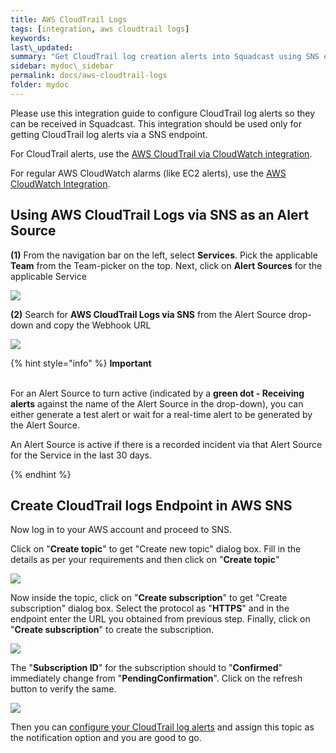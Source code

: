 ```yaml
---
title: AWS CloudTrail Logs
tags: [integration, aws cloudtrail logs]
keywords:
last\_updated:
summary: "Get CloudTrail log creation alerts into Squadcast using SNS endpoints"
sidebar: mydoc\_sidebar
permalink: docs/aws-cloudtrail-logs
folder: mydoc
---
```


Please use this integration guide to configure CloudTrail log alerts so they can be received in Squadcast. This integration should be used only for getting CloudTrail log alerts via a SNS endpoint.

For CloudTrail alerts, use the [AWS CloudTrail via CloudWatch integration](aws-cloudtrail-via-cloudwatch).

For regular AWS CloudWatch alarms (like EC2 alerts), use the [AWS CloudWatch Integration](amazon-cloudwatch-aws).

## Using AWS CloudTrail Logs via SNS as an Alert Source

**(1)** From the navigation bar on the left, select **Services**. Pick the applicable **Team** from the Team-picker on the top. Next, click on **Alert Sources** for the applicable Service

![](../../.gitbook/assets/alert\_source\_1.png)

**(2)** Search for **AWS CloudTrail Logs via SNS** from the Alert Source drop-down and copy the Webhook URL

![](../../.gitbook/assets/cloudtrail\_1.png)

{% hint style="info" %} 
<b>Important</b><br/><br/>
<p>For an Alert Source to turn active (indicated by a <b>green dot - Receiving alerts</b> against the name of the Alert Source in the drop-down), you can either generate a test alert or wait for a real-time alert to be generated by the Alert Source.</p>
<p>An Alert Source is active if there is a recorded incident via that Alert Source for the Service in the last 30 days.</p>
{% endhint %}

## Create CloudTrail logs Endpoint in AWS SNS

Now log in to your AWS account and proceed to SNS.

Click on "**Create topic**" to get "Create new topic" dialog box. Fill in the details as per your requirements and then click on "**Create topic**"

![](../../.gitbook/assets/cloudtrail\_2.png)

Now inside the topic, click on "**Create subscription**" to get "Create subscription" dialog box. Select the protocol as "**HTTPS**" and in the endpoint enter the URL you obtained from previous step. Finally, click on "**Create subscription**" to create the subscription.

![](../../.gitbook/assets/cloudtrail\_3.png)

The "**Subscription ID**" for the subscription should to "**Confirmed**" immediately change from "**PendingConfirmation**". Click on the refresh button to verify the same.

![](../../.gitbook/assets/cloudtrail\_4.png)

Then you can [configure your CloudTrail log alerts](https://docs.aws.amazon.com/awscloudtrail/latest/userguide/configure-sns-notifications-for-cloudtrail.html) and assign this topic as the notification option and you are good to go.
